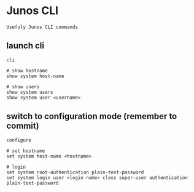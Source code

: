 # Junos CLI

    Usefuly Junos CLI commands
    
## launch cli

    cli

    # show hostname
    show system host-name

    # show users
    show system users
    show system user <username>
    
    
    
## switch to configuration mode (remember to commit)

    configure
    
    # set hostname
    set system host-name <hostname>
    
    # login
    set system root-authentication plain-text-password
    set system login user <login name> class super-user authentication plain-text-password
    